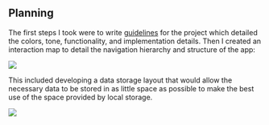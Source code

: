 ## Planning
The first steps I took were to write [guidelines](https://github.com/nejsan/sleepless/raw/master/plans/guidelines.pdf) for the project which detailed the colors, tone, functionality, and implementation details. Then I created an interaction map to detail the navigation hierarchy and structure of the app:

![](https://raw.githubusercontent.com/nejsan/sleepless/master/plans/interaction-map.png)

This included developing a data storage layout that would allow the necessary data to be stored in as little space as possible to make the best use of the space provided by local storage.

![](https://raw.githubusercontent.com/nejsan/sleepless/master/plans/data-storage-map.png)
